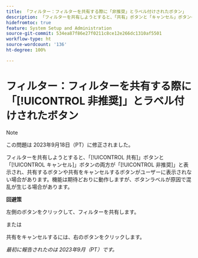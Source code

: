 ```yaml
---
title: 「フィルター：フィルターを共有する際に「非推奨」とラベル付けされたボタン」
description: 「フィルターを共有しようとすると、「共有」ボタンと「キャンセル」ボタンの両方が「非推奨」と表示され、共有するボタンや共有をキャンセルするボタンがユーザーに表示されない場合があります。機能は期待どおりに動作しますが、ボタンラベルが原因で混乱が生じる場合があります。」
hidefromtoc: true
feature: System Setup and Administration
source-git-commit: 534ea87f86e27f0211c8ce12e266dc1310af5501
workflow-type: ht
source-wordcount: '136'
ht-degree: 100%

---
```



# フィルター：フィルターを共有する際に「[!UICONTROL 非推奨]」とラベル付けされたボタン

>[!NOTE]
>
>この問題は 2023年9月18日（PT）に修正されました。

フィルターを共有しようとすると、「[!UICONTROL 共有]」ボタンと「[!UICONTROL キャンセル]」ボタンの両方が「[!UICONTROL 非推奨]」と表示され、共有するボタンや共有をキャンセルするボタンがユーザーに表示されない場合があります。機能は期待どおりに動作しますが、ボタンラベルが原因で混乱が生じる場合があります。

**回避策**

左側のボタンをクリックして、フィルターを共有します。

または

共有をキャンセルするには、右のボタンをクリックします。

_最初に報告されたのは 2023年9月（PT）です。_

